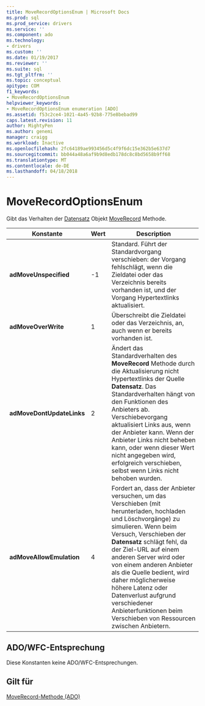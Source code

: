 ```yaml
---
title: MoveRecordOptionsEnum | Microsoft Docs
ms.prod: sql
ms.prod_service: drivers
ms.service: ''
ms.component: ado
ms.technology:
- drivers
ms.custom: ''
ms.date: 01/19/2017
ms.reviewer: ''
ms.suite: sql
ms.tgt_pltfrm: ''
ms.topic: conceptual
apitype: COM
f1_keywords:
- MoveRecordOptionsEnum
helpviewer_keywords:
- MoveRecordOptionsEnum enumeration [ADO]
ms.assetid: f53c2ce4-1021-4a45-92b8-775e8bebad99
caps.latest.revision: 11
author: MightyPen
ms.author: genemi
manager: craigg
ms.workload: Inactive
ms.openlocfilehash: 2fc64189ae993456d5c4f9f6dc15e362b5e637d7
ms.sourcegitcommit: bb044a48a6af9b9d8edb178dc8c8bd5658b9ff68
ms.translationtype: MT
ms.contentlocale: de-DE
ms.lasthandoff: 04/18/2018
---
```

# <a name="moverecordoptionsenum"></a>MoveRecordOptionsEnum
Gibt das Verhalten der [Datensatz](../../../ado/reference/ado-api/record-object-ado.md) Objekt [MoveRecord](../../../ado/reference/ado-api/moverecord-method-ado.md) Methode.  
  
|Konstante|Wert|Description|  
|--------------|-----------|-----------------|  
|**adMoveUnspecified**|-1|Standard. Führt der Standardvorgang verschieben: der Vorgang fehlschlägt, wenn die Zieldatei oder das Verzeichnis bereits vorhanden ist, und der Vorgang Hypertextlinks aktualisiert.|  
|**adMoveOverWrite**|1|Überschreibt die Zieldatei oder das Verzeichnis, an, auch wenn er bereits vorhanden ist.|  
|**adMoveDontUpdateLinks**|2|Ändert das Standardverhalten des **MoveRecord** Methode durch die Aktualisierung nicht Hypertextlinks der Quelle **Datensatz**. Das Standardverhalten hängt von den Funktionen des Anbieters ab. Verschiebevorgang aktualisiert Links aus, wenn der Anbieter kann. Wenn der Anbieter Links nicht beheben kann, oder wenn dieser Wert nicht angegeben wird, erfolgreich verschieben, selbst wenn Links nicht behoben wurden.|  
|**adMoveAllowEmulation**|4|Fordert an, dass der Anbieter versuchen, um das Verschieben (mit herunterladen, hochladen und Löschvorgänge) zu simulieren. Wenn beim Versuch, Verschieben der **Datensatz** schlägt fehl, da der Ziel-URL auf einem anderen Server wird oder von einem anderen Anbieter als die Quelle bedient, wird daher möglicherweise höhere Latenz oder Datenverlust aufgrund verschiedener Anbieterfunktionen beim Verschieben von Ressourcen zwischen Anbietern.|  
  
## <a name="adowfc-equivalent"></a>ADO/WFC-Entsprechung  
 Diese Konstanten keine ADO/WFC-Entsprechungen.  
  
## <a name="applies-to"></a>Gilt für  
 [MoveRecord-Methode (ADO)](../../../ado/reference/ado-api/moverecord-method-ado.md)
